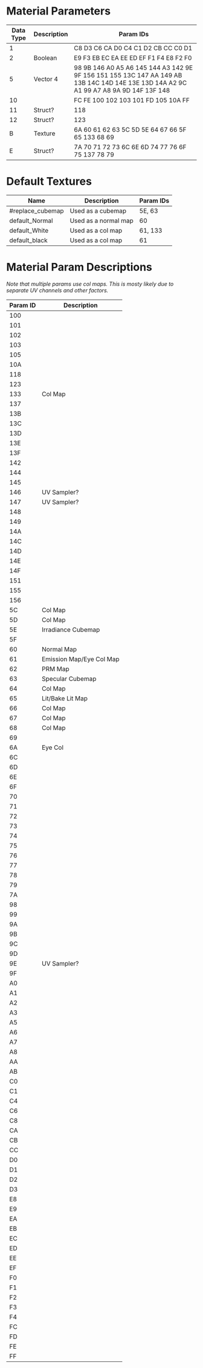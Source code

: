 # Material Parameters
| Data Type | Description | Param IDs |
| --- | --- | --- |
| 1 |  | C8 D3 C6 CA D0 C4 C1 D2 CB CC C0 D1 |
| 2 | Boolean | E9 F3 EB EC EA EE ED EF F1 F4 E8 F2 F0 |
| 5 | Vector 4 | 98 9B 146 A0 A5 A6 145 144 A3 142 9E 9F 156 151 155 13C 147 AA 149 AB 13B 14C 14D 14E 13E 13D 14A A2 9C A1 99 A7 A8 9A 9D 14F 13F 148 |
| 10 | |  FC FE 100 102 103 101 FD 105 10A FF |
| 11 | Struct?| 118 |
| 12 | Struct? | 123 |
| B | Texture | 6A 60 61 62 63 5C 5D 5E 64 67 66 5F 65 133 68 69 |
| E | Struct? |  7A 70 71 72 73 6C 6E 6D 74 77 76 6F 75 137 78 79 |

# Default Textures
| Name | Description | Param IDs |
| --- | --- | --- |
| #replace_cubemap | Used as a cubemap | 5E, 63 |
| default_Normal | Used as a normal map | 60 |
| default_White | Used as a col map | 61, 133 |
| default_black | Used as a col map | 61 |


# Material Param Descriptions
*Note that multiple params use col maps. This is mosty likely due to separate UV channels and other factors.*

| Param ID | Description |
| --- | --- |
| 100 | |
| 101 | |
| 102 | |
| 103 | |
| 105 | |
| 10A | |
| 118 | |
| 123 | |
| 133 | Col Map |
| 137 | |
| 13B | |
| 13C | |
| 13D | |
| 13E | |
| 13F | |
| 142 | |
| 144 | |
| 145 | |
| 146 | UV Sampler? |
| 147 | UV Sampler? |
| 148 | |
| 149 | |
| 14A | |
| 14C | |
| 14D | |
| 14E | |
| 14F | |
| 151 | |
| 155 | |
| 156 | |
| 5C | Col Map |
| 5D | Col Map |
| 5E |Irradiance Cubemap |
| 5F | |
| 60 | Normal Map |
| 61 | Emission Map/Eye Col Map |
| 62 | PRM Map |
| 63 | Specular Cubemap |
| 64 | Col Map |
| 65 | Lit/Bake Lit Map |
| 66 | Col Map |
| 67 | Col Map |
| 68 | Col Map |
| 69 | |
| 6A | Eye Col |
| 6C | |
| 6D | |
| 6E | |
| 6F | |
| 70 | |
| 71 | |
| 72 | |
| 73 | |
| 74 | |
| 75 | |
| 76 | |
| 77 | |
| 78 | |
| 79 | |
| 7A | |
| 98 | |
| 99 | |
| 9A | |
| 9B | |
| 9C | |
| 9D | |
| 9E | UV Sampler? |
| 9F | |
| A0 | |
| A1 | |
| A2 | |
| A3 | |
| A5 | |
| A6 | |
| A7 | |
| A8 | |
| AA | |
| AB | |
| C0 | |
| C1 | |
| C4 | |
| C6 | |
| C8 | |
| CA | |
| CB | |
| CC | |
| D0 | |
| D1 | |
| D2 | |
| D3 | |
| E8 | |
| E9 | |
| EA | |
| EB | |
| EC | |
| ED | |
| EE | |
| EF | |
| F0 | |
| F1 | |
| F2 | |
| F3 | |
| F4 | |
| FC | |
| FD | |
| FE | |
| FF | |
